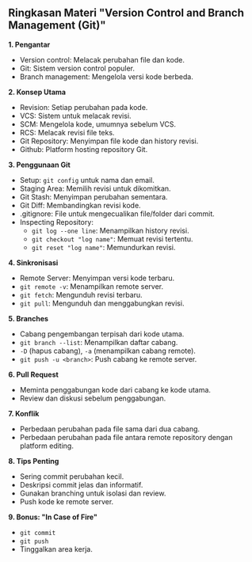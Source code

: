 ## Ringkasan Materi "Version Control and Branch Management (Git)"

**1. Pengantar**

* Version control: Melacak perubahan file dan kode.
* Git: Sistem version control populer.
* Branch management: Mengelola versi kode berbeda.

**2. Konsep Utama**

* Revision: Setiap perubahan pada kode.
* VCS: Sistem untuk melacak revisi.
* SCM: Mengelola kode, umumnya sebelum VCS.
* RCS: Melacak revisi file teks.
* Git Repository: Menyimpan file kode dan history revisi.
* Github: Platform hosting repository Git.

**3. Penggunaan Git**

* Setup: `git config` untuk nama dan email.
* Staging Area: Memilih revisi untuk dikomitkan.
* Git Stash: Menyimpan perubahan sementara.
* Git Diff: Membandingkan revisi kode.
* .gitignore: File untuk mengecualikan file/folder dari commit.
* Inspecting Repository:
    * `git log --one line`: Menampilkan history revisi.
    * `git checkout "log name"`: Memuat revisi tertentu.
    * `git reset "log name"`: Memundurkan revisi.

**4. Sinkronisasi**

* Remote Server: Menyimpan versi kode terbaru.
* `git remote -v`: Menampilkan remote server.
* `git fetch`: Mengunduh revisi terbaru.
* `git pull`: Mengunduh dan menggabungkan revisi.

**5. Branches**

* Cabang pengembangan terpisah dari kode utama.
* `git branch --list`: Menampilkan daftar cabang.
* `-D` (hapus cabang), `-a` (menampilkan cabang remote).
* `git push -u <branch>`: Push cabang ke remote server.

**6. Pull Request**

* Meminta penggabungan kode dari cabang ke kode utama.
* Review dan diskusi sebelum penggabungan.

**7. Konflik**

* Perbedaan perubahan pada file sama dari dua cabang.
* Perbedaan perubahan pada file antara remote repository dengan platform editing.

**8. Tips Penting**

* Sering commit perubahan kecil.
* Deskripsi commit jelas dan informatif.
* Gunakan branching untuk isolasi dan review.
* Push kode ke remote server.

**9. Bonus: "In Case of Fire"**

* `git commit`
* `git push`
* Tinggalkan area kerja.